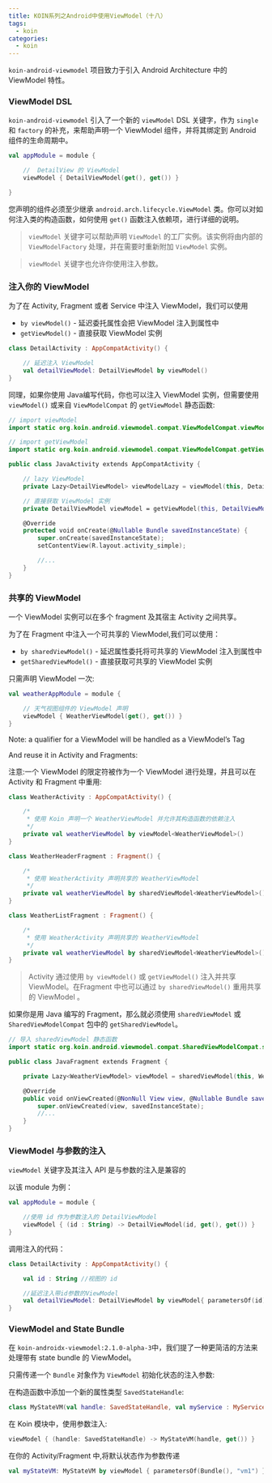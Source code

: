 ```yaml
---
title: KOIN系列之Android中使用ViewModel（十八）
tags:
  - koin
categories:
  - koin
---
```



`koin-android-viewmodel` 项目致力于引入 Android Architecture 中的 ViewModel 特性。

### ViewModel DSL

`koin-android-viewmodel` 引入了一个新的 `viewModel` DSL 关键字，作为 `single` 和 `factory` 的补充，来帮助声明一个 ViewModel 组件，并将其绑定到 Android 组件的生命周期中。

```kotlin
val appModule = module {

    //  DetailView 的 ViewModel
    viewModel { DetailViewModel(get(), get()) }

}
```

您声明的组件必须至少继承 `android.arch.lifecycle.ViewModel` 类。你可以对如何注入类的构造函数，如何使用 `get()` 函数注入依赖项，进行详细的说明。

> `viewModel` 关键字可以帮助声明 `ViewModel` 的工厂实例。该实例将由内部的 `ViewModelFactory` 处理，并在需要时重新附加 `ViewModel` 实例。

> `viewModel` 关键字也允许你使用注入参数。

### 注入你的 ViewModel

为了在 Activity, Fragment 或者 Service 中注入 ViewModel，我们可以使用

- `by viewModel()` - 延迟委托属性会把 ViewModel 注入到属性中
- `getViewModel()` - 直接获取 ViewModel 实例

```kotlin
class DetailActivity : AppCompatActivity() {

    // 延迟注入 ViewModel
    val detailViewModel: DetailViewModel by viewModel()
}
```

同理，如果你使用 Java编写代码，你也可以注入 ViewModel 实例，但需要使用 `viewModel()` 或来自 `ViewModelCompat` 的 `getViewModel` 静态函数:

```kotlin
// import viewModel
import static org.koin.android.viewmodel.compat.ViewModelCompat.viewModel;

// import getViewModel
import static org.koin.android.viewmodel.compat.ViewModelCompat.getViewModel;

public class JavaActivity extends AppCompatActivity {

    // lazy ViewModel
    private Lazy<DetailViewModel> viewModelLazy = viewModel(this, DetailViewModel.class);

    // 直接获取 ViewModel 实例
    private DetailViewModel viewModel = getViewModel(this, DetailViewModel.class);

    @Override
    protected void onCreate(@Nullable Bundle savedInstanceState) {
        super.onCreate(savedInstanceState);
        setContentView(R.layout.activity_simple);

        //...
    }
}
```

### 共享的 ViewModel

一个 ViewModel 实例可以在多个 fragment 及其宿主 Activity 之间共享。

为了在 Fragment 中注入一个可共享的 ViewModel,我们可以使用：

- `by sharedViewModel()` - 延迟属性委托将可共享的 ViewModel 注入到属性中
- `getSharedViewModel()` - 直接获取可共享的 ViewModel 实例

只需声明 ViewModel 一次:

```kotlin
val weatherAppModule = module {

    // 天气视图组件的 ViewModel 声明
    viewModel { WeatherViewModel(get(), get()) }
}
```

Note: a qualifier for a ViewModel will be handled as a ViewModel’s Tag

And reuse it in Activity and Fragments:

注意:一个 ViewModel 的限定符被作为一个 ViewModel 进行处理，并且可以在 Activity 和 Fragment 中重用:

```kotlin
class WeatherActivity : AppCompatActivity() {

    /*
     * 使用 Koin 声明一个 WeatherViewModel 并允许其构造函数的依赖注入
     */
    private val weatherViewModel by viewModel<WeatherViewModel>()
}
```

```kotlin
class WeatherHeaderFragment : Fragment() {

    /*
     * 使用 WeatherActivity 声明共享的 WeatherViewModel
     */
    private val weatherViewModel by sharedViewModel<WeatherViewModel>()
}

class WeatherListFragment : Fragment() {

    /*
     * 使用 WeatherActivity 声明共享的 WeatherViewModel
     */
    private val weatherViewModel by sharedViewModel<WeatherViewModel>()
}
```

> Activity 通过使用 `by viewModel()` 或 `getViewModel()` 注入并共享 ViewModel。在Fragment 中也可以通过 `by sharedViewModel()` 重用共享的 ViewModel 。

如果你是用 Java 编写的 Fragment，那么就必须使用 `sharedViewModel` 或`SharedViewModelCompat` 包中的 `getSharedViewModel`。

```kotlin
// 导入 sharedViewModel 静态函数
import static org.koin.android.viewmodel.compat.SharedViewModelCompat.sharedViewModel;

public class JavaFragment extends Fragment {

    private Lazy<WeatherViewModel> viewModel = sharedViewModel(this, WeatherViewModel.class);

    @Override
    public void onViewCreated(@NonNull View view, @Nullable Bundle savedInstanceState) {
        super.onViewCreated(view, savedInstanceState);
        //...
    }
}
```

### ViewModel 与参数的注入

`viewModel` 关键字及其注入 API 是与参数的注入是兼容的

以该 module 为例：

```kotlin
val appModule = module {

    //使用 id 作为参数注入的 DetailViewModel
    viewModel { (id : String) -> DetailViewModel(id, get(), get()) }
}
```

调用注入的代码：

```kotlin
class DetailActivity : AppCompatActivity() {

    val id : String //视图的 id

    //延迟注入带id参数的ViewModel
    val detailViewModel: DetailViewModel by viewModel{ parametersOf(id)}
}
```

### ViewModel and State Bundle

在 `koin-androidx-viewmodel:2.1.0-alpha-3`中，我们提了一种更简洁的方法来处理带有 state bundle 的 ViewModel。

只需传递一个 `Bundle` 对象作为 `ViewModel` 初始化状态的注入参数:

在构造函数中添加一个新的属性类型 `SavedStateHandle`:

```kotlin
class MyStateVM(val handle: SavedStateHandle, val myService : MyService) : ViewModel()
```

在 Koin 模块中，使用参数注入:

```kotlin
viewModel { (handle: SavedStateHandle) -> MyStateVM(handle, get()) }
```

在你的 Activity/Fragment 中,将默认状态作为参数传递

```kotlin
val myStateVM: MyStateVM by viewModel { parametersOf(Bundle(), "vm1") }
```
